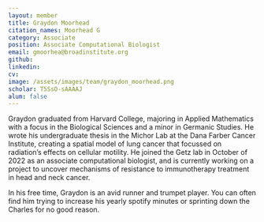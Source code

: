```yaml
---
layout: member
title: Graydon Moorhead
citation_names: Moorhead G
category: Associate
position: Associate Computational Biologist
email: gmoorhea@broadinstitute.org
github: 
linkedin: 
cv: 
image: /assets/images/team/graydon_moorhead.png
scholar: T5SsO-sAAAAJ
alum: false
---
```


Graydon graduated from Harvard College, majoring in Applied Mathematics with a focus in the Biological Sciences and a minor in Germanic Studies. He wrote his undergraduate thesis in the Michor Lab at the Dana Farber Cancer Institute, creating a spatial model of lung cancer that focussed on radiation’s effects on cellular motility. He joined the Getz lab in October of 2022 as an associate computational biologist, and is currently working on a project to uncover mechanisms of resistance to immunotherapy treatment in head and neck cancer.

In his free time, Graydon is an avid runner and trumpet player. You can often find him trying to increase his yearly spotify minutes or sprinting down the Charles for no good reason.

